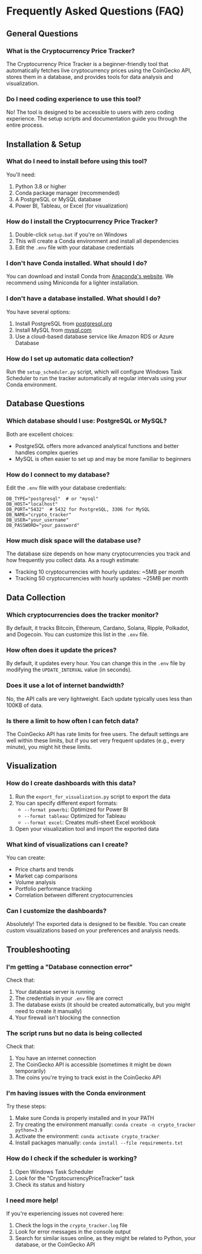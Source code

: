 # Frequently Asked Questions (FAQ)

## General Questions

### What is the Cryptocurrency Price Tracker?
The Cryptocurrency Price Tracker is a beginner-friendly tool that automatically fetches live cryptocurrency prices using the CoinGecko API, stores them in a database, and provides tools for data analysis and visualization.

### Do I need coding experience to use this tool?
No! The tool is designed to be accessible to users with zero coding experience. The setup scripts and documentation guide you through the entire process.

## Installation & Setup

### What do I need to install before using this tool?
You'll need:
1. Python 3.8 or higher
2. Conda package manager (recommended)
3. A PostgreSQL or MySQL database
4. Power BI, Tableau, or Excel (for visualization)

### How do I install the Cryptocurrency Price Tracker?
1. Double-click `setup.bat` if you're on Windows
2. This will create a Conda environment and install all dependencies
3. Edit the `.env` file with your database credentials

### I don't have Conda installed. What should I do?
You can download and install Conda from [Anaconda's website](https://www.anaconda.com/products/distribution). We recommend using Miniconda for a lighter installation.

### I don't have a database installed. What should I do?
You have several options:
1. Install PostgreSQL from [postgresql.org](https://www.postgresql.org/download/)
2. Install MySQL from [mysql.com](https://dev.mysql.com/downloads/)
3. Use a cloud-based database service like Amazon RDS or Azure Database

### How do I set up automatic data collection?
Run the `setup_scheduler.py` script, which will configure Windows Task Scheduler to run the tracker automatically at regular intervals using your Conda environment.

## Database Questions

### Which database should I use: PostgreSQL or MySQL?
Both are excellent choices:
- PostgreSQL offers more advanced analytical functions and better handles complex queries
- MySQL is often easier to set up and may be more familiar to beginners

### How do I connect to my database?
Edit the `.env` file with your database credentials:
```
DB_TYPE="postgresql"  # or "mysql"
DB_HOST="localhost"
DB_PORT="5432"  # 5432 for PostgreSQL, 3306 for MySQL
DB_NAME="crypto_tracker"
DB_USER="your_username"
DB_PASSWORD="your_password"
```

### How much disk space will the database use?
The database size depends on how many cryptocurrencies you track and how frequently you collect data. As a rough estimate:
- Tracking 10 cryptocurrencies with hourly updates: ~5MB per month
- Tracking 50 cryptocurrencies with hourly updates: ~25MB per month

## Data Collection

### Which cryptocurrencies does the tracker monitor?
By default, it tracks Bitcoin, Ethereum, Cardano, Solana, Ripple, Polkadot, and Dogecoin. You can customize this list in the `.env` file.

### How often does it update the prices?
By default, it updates every hour. You can change this in the `.env` file by modifying the `UPDATE_INTERVAL` value (in seconds).

### Does it use a lot of internet bandwidth?
No, the API calls are very lightweight. Each update typically uses less than 100KB of data.

### Is there a limit to how often I can fetch data?
The CoinGecko API has rate limits for free users. The default settings are well within these limits, but if you set very frequent updates (e.g., every minute), you might hit these limits.

## Visualization

### How do I create dashboards with this data?
1. Run the `export_for_visualization.py` script to export the data
2. You can specify different export formats:
   - `--format powerbi`: Optimized for Power BI
   - `--format tableau`: Optimized for Tableau
   - `--format excel`: Creates multi-sheet Excel workbook
3. Open your visualization tool and import the exported data

### What kind of visualizations can I create?
You can create:
- Price charts and trends
- Market cap comparisons
- Volume analysis
- Portfolio performance tracking
- Correlation between different cryptocurrencies

### Can I customize the dashboards?
Absolutely! The exported data is designed to be flexible. You can create custom visualizations based on your preferences and analysis needs.

## Troubleshooting

### I'm getting a "Database connection error"
Check that:
1. Your database server is running
2. The credentials in your `.env` file are correct
3. The database exists (it should be created automatically, but you might need to create it manually)
4. Your firewall isn't blocking the connection

### The script runs but no data is being collected
Check that:
1. You have an internet connection
2. The CoinGecko API is accessible (sometimes it might be down temporarily)
3. The coins you're trying to track exist in the CoinGecko API

### I'm having issues with the Conda environment
Try these steps:
1. Make sure Conda is properly installed and in your PATH
2. Try creating the environment manually: `conda create -n crypto_tracker python=3.9`
3. Activate the environment: `conda activate crypto_tracker`
4. Install packages manually: `conda install --file requirements.txt`

### How do I check if the scheduler is working?
1. Open Windows Task Scheduler
2. Look for the "CryptocurrencyPriceTracker" task
3. Check its status and history

### I need more help!
If you're experiencing issues not covered here:
1. Check the logs in the `crypto_tracker.log` file
2. Look for error messages in the console output
3. Search for similar issues online, as they might be related to Python, your database, or the CoinGecko API

